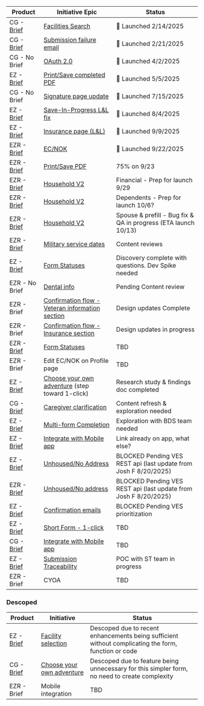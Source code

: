 | Product    | Initiative Epic                                 | Status                                   |
|------------|-------------------------------------------------|------------------------------------------|
| CG - [Brief](https://github.com/department-of-veterans-affairs/va.gov-team/blob/master/products/caregivers/Improve%20Facility%20Selection/Improve%20Facility%20Selection%20-%20Initiative%20Brief.md) | [Facilities Search](https://github.com/department-of-veterans-affairs/va.gov-team/issues/19433)| 🎉 Launched 2/14/2025|
| CG - [Brief](https://github.com/department-of-veterans-affairs/va.gov-team/blob/master/products/caregivers/Notifications/ReadMe.md) | [Submission failure email](https://github.com/department-of-veterans-affairs/va.gov-team/issues/95359)|🎉 Launched 2/21/2025|
| CG - No Brief | [OAuth 2.0](https://github.com/department-of-veterans-affairs/va.gov-team/issues/89108) |🎉 Launched 4/2/2025|
| EZ - [Brief](https://github.com/department-of-veterans-affairs/va.gov-team/blob/master/products/health-care/application/va-application/Printable%20application%20data/ReadMe.md) | [Print/Save completed PDF](https://github.com/department-of-veterans-affairs/va.gov-team/issues/60909)|🎉 Launched 5/5/2025|
| CG - No Brief | [Signature page update](https://github.com/department-of-veterans-affairs/va.gov-team/issues/102073)|🎉 Launched 7/15/2025|
| EZ - [Brief](https://github.com/department-of-veterans-affairs/va.gov-team/blob/master/products/health-care/application/va-application/SIP%20for%20List%20%26%20Loop/Save-in-Progress%20for%20List%20%26%20Loop%20pattern%20-%20Initiative%20Brief.md) | [Save-In-Progress L&L fix](https://github.com/department-of-veterans-affairs/va.gov-team/issues/94818) |🎉 Launched 8/4/2025|
| EZ - [Brief](https://github.com/department-of-veterans-affairs/va.gov-team/blob/master/products/health-care/application/va-application/Insurance%20improvements/Insurance%20Section%20Updates%20-%20Initiative%20brief.md) | [Insurance page (L&L)](https://github.com/department-of-veterans-affairs/va.gov-team/issues/90159)|🎉 Launched 9/9/2025|
| EZR - [Brief](https://github.com/department-of-veterans-affairs/va.gov-team/tree/master/products/health-care/application/health-update-form/NoK_EC) | [EC/NOK](https://github.com/department-of-veterans-affairs/va.gov-team/issues/75046)| 🎉 Launched 9/22/2025 |
| EZR - [Brief](https://github.com/department-of-veterans-affairs/va.gov-team/blob/master/products/health-care/application/health-update-form/Print_Save%20completed%20form/Print_Save%20completed%20form%20-%20Initiative%20Brief.md) | [Print/Save PDF](https://github.com/department-of-veterans-affairs/va.gov-team/issues/109746) | 75% on 9/23 |
| EZR - [Brief](https://github.com/department-of-veterans-affairs/va.gov-team/blob/master/products/health-care/application/health-update-form/Household%20Section%20V2/Household%20Section%20V2%20Initiative%20Brief.md) | [Household V2](https://github.com/department-of-veterans-affairs/va.gov-team/issues/98353)| Financial - Prep for launch 9/29 |
| EZR - [Brief](https://github.com/department-of-veterans-affairs/va.gov-team/blob/master/products/health-care/application/health-update-form/Household%20Section%20V2/Household%20Section%20V2%20Initiative%20Brief.md) | [Household V2](https://github.com/department-of-veterans-affairs/va.gov-team/issues/98353)| Dependents - Prep for launch 10/6?|
| EZR - [Brief](https://github.com/department-of-veterans-affairs/va.gov-team/blob/master/products/health-care/application/health-update-form/Household%20Section%20V2/Household%20Section%20V2%20Initiative%20Brief.md) | [Household V2](https://github.com/department-of-veterans-affairs/va.gov-team/issues/98353)|Spouse & prefill - Bug fix & QA in progress (ETA launch 10/13)|
| EZR - [Brief](https://github.com/department-of-veterans-affairs/va.gov-team/blob/master/products/health-care/application/health-update-form/Add%20Service%20History/Add%20Service%20History%20-%20Initiative%20Brief.md) | [Military service dates](https://github.com/department-of-veterans-affairs/va.gov-team/issues/77527)| Content reviews |
| EZ - [Brief](https://github.com/department-of-veterans-affairs/va.gov-team/blob/master/products/health-care/application/va-application/Form%20Statuses/Form%20Statuses%20-%20Initiative%20Brief.md) | [Form Statuses](https://github.com/department-of-veterans-affairs/va.gov-team/issues/95313)| Discovery complete with questions. Dev Spike needed|
| EZR - No Brief |[Dental info](https://github.com/department-of-veterans-affairs/va.gov-team/issues/116521)| Pending Content review |
| EZR - Brief | [Confirmation flow - Veteran information section](https://github.com/department-of-veterans-affairs/va.gov-team/issues/104124)| Design updates Complete |
| EZR - Brief | [Confirmation flow - Insurance section](https://github.com/department-of-veterans-affairs/va.gov-team/issues/104121)| Design updates in progress |
| EZR - [Brief](https://github.com/department-of-veterans-affairs/va.gov-team/blob/master/products/health-care/application/health-update-form/Form%20Statuses/Form%20Statuses%20-%20Initiative%20Brief.md) | [Form Statuses](https://github.com/department-of-veterans-affairs/va.gov-team/issues/117626)|                   TBD                   |
|EZR - Brief | Edit EC/NOK on Profile page | TBD|
| EZ - [Brief](https://github.com/department-of-veterans-affairs/va.gov-team/blob/master/products/health-care/application/va-application/Choose-your-own-adventure/Choose-your-own-adventure%20-%20Initiative%20Brief.md) | [Choose your own adventure](https://github.com/department-of-veterans-affairs/va.gov-team/issues/103253) (step toward 1-click)| Research study & findings doc completed |
| CG - [Brief](https://github.com/department-of-veterans-affairs/va.gov-team/blob/master/products/caregivers/Primary%20vs%20Secondary%20Clarification/Primary%20vs%20Secondary%20Clarification%20-%20Initiative%20Brief.md) | [Caregiver clarification](https://github.com/department-of-veterans-affairs/va.gov-team/issues/37541)| Content refresh & exploration needed|
| EZ - [Brief](https://github.com/department-of-veterans-affairs/va.gov-team/blob/master/products/health-care/application/va-application/Multi-form%20Completion/Multi-form%20completion%20-%20Initiative%20Brief.md) | [Multi-form Completion](https://github.com/department-of-veterans-affairs/va.gov-team/issues/103260)| Exploration with BDS team needed|
| EZ - [Brief](https://github.com/department-of-veterans-affairs/va.gov-team/blob/master/products/health-care/application/va-application/EZ%20on%20Mobile/EZ%20on%20Mobile%20-%20Initiative%20Brief.md) | [Integrate with Mobile app](https://github.com/department-of-veterans-affairs/va.gov-team/issues/103255)| Link already on app, what else?|
| EZ - [Brief](https://github.com/department-of-veterans-affairs/va.gov-team/blob/master/products/health-care/application/va-application/Homeless_No%20Address/Homeless%20Veteran_No%20Address%20-%20Initiative%20Brief.md) | [Unhoused/No Address](https://github.com/department-of-veterans-affairs/va.gov-team/issues/103256)| BLOCKED Pending VES REST api (last update from Josh F 8/20/2025)|
| EZR - [Brief](https://github.com/department-of-veterans-affairs/va.gov-team/blob/master/products/health-care/application/health-update-form/No%20Address%20Homeless%20Veteran/Unhoused%20Veteran%20No%20Address%20-%20Initiative%20Brief.md) | [Unhoused/No address](https://github.com/department-of-veterans-affairs/va.gov-team/issues/116870)| BLOCKED Pending VES REST api (last update from Josh F 8/20/2025)|
| EZ - [Brief](https://github.com/department-of-veterans-affairs/va.gov-team/blob/master/products/health-care/application/va-application/Confirmation%20emails/ReadMe.md) | [Confirmation emails](https://github.com/department-of-veterans-affairs/va.gov-team/issues/40765)| BLOCKED Pending VES prioritization|
| EZ - [Brief](https://github.com/department-of-veterans-affairs/va.gov-team/blob/master/products/health-care/application/va-application/Short%20Form%20-%201-click/Short%20Form%201-click%20-%20Initiative%20Brief.md) | [Short Form - 1-click](https://github.com/department-of-veterans-affairs/va.gov-team/issues/103258)|                   TBD                   |
| CG - [Brief](https://github.com/department-of-veterans-affairs/va.gov-team/blob/master/products/caregivers/CG%20on%20Mobile/CG%20on%20Mobile%20app%20-%20Initiative%20Brief.md) | [Integrate with Mobile app](https://github.com/department-of-veterans-affairs/va.gov-team/issues/103250)|                   TBD                   |
| EZ - [Brief](https://github.com/department-of-veterans-affairs/va.gov-team/blob/master/products/health-care/application/va-application/Submission%20Traceability%20onboarding/Submission%20Traceability%20Onboarding%20-%20Initiative%20Brief.md) | [Submission Traceability](https://github.com/department-of-veterans-affairs/va.gov-team/issues/80978)|POC with ST team in progress|
| EZR - Brief | CYOA |                   TBD                   |



### Descoped

| Product    | Initiative                                      | Status                                   |
|------------|-------------------------------------------------|------------------------------------------|
| EZ - [Brief](https://github.com/department-of-veterans-affairs/va.gov-team/blob/master/products/health-care/application/va-application/Facility%20Selection/ReadMe.md) | [Facility selection](https://github.com/department-of-veterans-affairs/va.gov-team/issues/30650)| Descoped due to recent enhancements being sufficient without complicating the form, function or code|
| CG - [Brief](https://github.com/department-of-veterans-affairs/va.gov-team/blob/master/products/caregivers/Choose-your-own-adventure/Choose-your-own-adventure%20-%20Initiative%20Brief.md) | [Choose your own adventure](https://github.com/department-of-veterans-affairs/va.gov-team/issues/103252)  | Descoped due to feature being unnecessary for this simpler form, no need to create complexity|
| EZR - Brief | Mobile integration | TBD |

